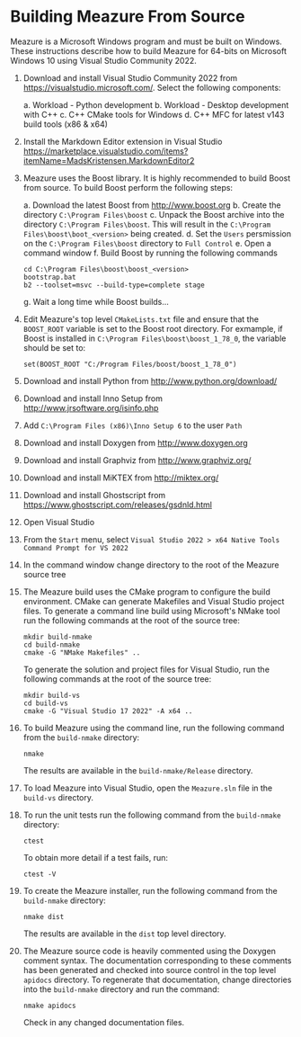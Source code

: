 # Building Meazure From Source

Meazure is a Microsoft Windows program and must be built on Windows. These
instructions describe how to build Meazure for 64-bits on Microsoft Windows
10 using Visual Studio Community 2022.

1. Download and install Visual Studio Community 2022 from <https://visualstudio.microsoft.com/>.
   Select the following components:

   a. Workload - Python development
   b. Workload - Desktop development with C++
   c. C++ CMake tools for Windows
   d. C++ MFC for latest v143 build tools (x86 & x64)

2. Install the Markdown Editor extension in Visual Studio
   <https://marketplace.visualstudio.com/items?itemName=MadsKristensen.MarkdownEditor2>

3. Meazure uses the Boost library. It is highly recommended to build Boost from source. To build Boost
   perform the following steps:

   a. Download the latest Boost from <http://www.boost.org>
   b. Create the directory `C:\Program Files\boost`
   c. Unpack the Boost archive into the directory `C:\Program Files\boost`. This will result in the
      `C:\Program Files\boost\boot_<version>` being created.
   d. Set the `Users` persmission on the `C:\Program Files\boost` directory to `Full Control`
   e. Open a command window
   f. Build Boost by running the following commands
      ```
      cd C:\Program Files\boost\boost_<version>
      bootstrap.bat
      b2 --toolset=msvc --build-type=complete stage
      ```
   g. Wait a long time while Boost builds...

4. Edit Meazure's top level `CMakeLists.txt` file and ensure that the `BOOST_ROOT` variable is set to the
   Boost root directory. For exmample, if Boost is installed in `C:\Program Files\boost\boost_1_78_0`, the
   variable should be set to:
   ```
   set(BOOST_ROOT "C:/Program Files/boost/boost_1_78_0")
   ```

5. Download and install Python from <http://www.python.org/download/>

6. Download and install Inno Setup from <http://www.jrsoftware.org/isinfo.php>

7. Add `C:\Program Files (x86)\Inno Setup 6` to the user `Path`

8. Download and install Doxygen from <http://www.doxygen.org>

9. Download and install Graphviz from <http://www.graphviz.org/>

10. Download and install MiKTEX from <http://miktex.org/>

11. Download and install Ghostscript from <https://www.ghostscript.com/releases/gsdnld.html>

12. Open Visual Studio

13. From the `Start` menu, select `Visual Studio 2022 > x64 Native Tools Command Prompt for VS 2022`

14. In the command window change directory to the root of the Meazure source tree

15. The Meazure build uses the CMake program to configure the build environment.
    CMake can generate Makefiles and Visual Studio project files. To generate
    a command line build using Microsoft's NMake tool run the following commands at the
    root of the source tree:
    ```
    mkdir build-nmake
    cd build-nmake
    cmake -G "NMake Makefiles" ..
    ```
    To generate the solution and project files for Visual Studio, run the following commands
    at the root of the source tree:
    ```
    mkdir build-vs
    cd build-vs
    cmake -G "Visual Studio 17 2022" -A x64 ..
    ```

16. To build Meazure using the command line, run the following command from the `build-nmake`
    directory:
    ```
    nmake
    ```
    The results are available in the `build-nmake/Release` directory.

17. To load Meazure into Visual Studio, open the `Meazure.sln` file
    in the `build-vs` directory.

18. To run the unit tests run the following command from the `build-nmake` directory:
    ```
    ctest
    ```
    To obtain more detail if a test fails, run:
    ```
    ctest -V
    ```

19. To create the Meazure installer, run the following command from the `build-nmake` directory:
    ```
    nmake dist
    ```

    The results are available in the `dist` top level directory.

20. The Meazure source code is heavily commented using the Doxygen comment
    syntax. The documentation corresponding to these comments has been
    generated and checked into source control in the top level `apidocs` directory. To
    regenerate that documentation, change directories into the `build-nmake`
    directory and run the command:
    ```
    nmake apidocs
    ```

    Check in any changed documentation files.
  